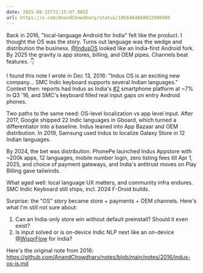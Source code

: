 ```yaml
---
date: 2025-08-15T21:15:07.085Z
url: https://x.com/AnandChowdhary/status/1956464668022906980
---
```


Back in 2016, "local-language Android for India" felt like the product. I thought the OS was the story. Turns out language was the wedge and distribution the business. [@IndusOS](https://x.com/IndusOS) looked like an India-first Android fork. By 2025 the gravity is app stores, billing, and OEM pipes. Channels beat features. 👇  
  
I found this note I wrote in Dec 13, 2016: "Indus OS is an exciting new company... SMC Indic keyboard supports several Indian languages." Context then: reports had Indus as India's [#2](https://x.com/hashtag/2) smartphone platform at \~7% in Q3 '16, and SMC's keyboard filled real input gaps on entry Android phones.  
  
Two paths to the same need: OS-level localization vs app level input. After 2017, Google shipped 22 Indic languages in Gboard, which turned a differentiator into a baseline. Indus leaned into App Bazaar and OEM distribution. In 2019, Samsung used Indus to localize Galaxy Store in 12 Indian languages.  
  
By 2024, the bet was distribution. PhonePe launched Indus Appstore with \~200k apps, 12 languages, mobile number login, zero listing fees till Apr 1, 2025, and choice of payment gateways, and India's antitrust moves on Play Billing gave tailwinds.  
  
What aged well: local language UX matters, and community infra endures. SMC Indic Keyboard still ships, incl. 2024 F-Droid builds.  
  
Surprise: the "OS" story became store + payments + OEM channels. Here's what I'm still not sure about:  
1) Can an India-only store win without default preinstall? Should it even exist?  
2) Is input solved or is on-device Indic NLP next like an on-device [@WisprFlow](https://x.com/WisprFlow) for India?  
  
Here's the original note from 2016: <https://github.com/AnandChowdhary/notes/blob/main/notes/2016/indus-os-is.md>